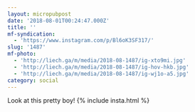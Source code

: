 ```yaml
---
layout: micropubpost
date: '2018-08-01T00:24:47.000Z'
title: ''
mf-syndication:
  - 'https://www.instagram.com/p/Bl6oK3SF317/'
slug: '1487'
mf-photo:
  - 'http://liech.ga/m/media/2018-08-1487/ig-xto9mi.jpg'
  - 'http://liech.ga/m/media/2018-08-1487/ig-hov-hkb.jpg'
  - 'http://liech.ga/m/media/2018-08-1487/ig-wj1o-a5.jpg'
category: social
---
```

Look at this pretty boy!
{% include insta.html %}
